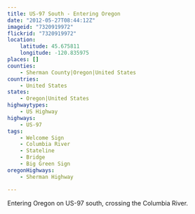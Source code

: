 ```yaml
---
title: US-97 South - Entering Oregon
date: "2012-05-27T08:44:12Z"
imageid: "7320919972"
flickrid: "7320919972"
location:
    latitude: 45.675811
    longitude: -120.835975
places: []
counties:
    - Sherman County|Oregon|United States
countries:
    - United States
states:
    - Oregon|United States
highwaytypes:
    - US Highway
highways:
    - US-97
tags:
    - Welcome Sign
    - Columbia River
    - Stateline
    - Bridge
    - Big Green Sign
oregonHighways:
    - Sherman Highway

---
```

Entering Oregon on US-97 south, crossing the Columbia River.